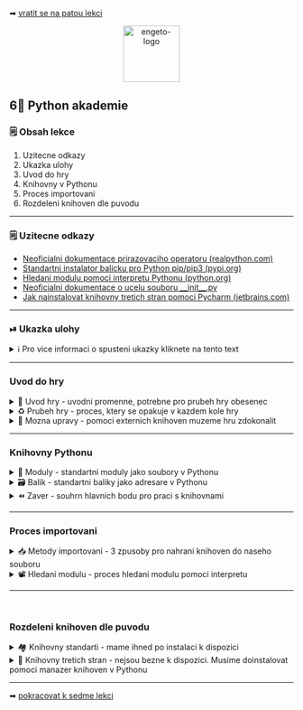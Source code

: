 ➡ [vratit se na patou lekci](https://github.com/Bralor/python-academy-2021/tree/content-dev/materials/lesson05)

<p align="center">
  <img alt="engeto-logo" width="100px" src="https://engeto.cz/wp-content/uploads/2019/01/engeto-square.png" />
</p>

## 6⃣ Python akademie
### 🗒 Obsah lekce
1. Uzitecne odkazy
2. Ukazka ulohy
3. Uvod do hry
4. Knihovny v Pythonu
5. Proces importovani
6. Rozdeleni knihoven dle puvodu
---


### 🗒 Uzitecne odkazy
<!--PRVNI KAPITOLA-->
- [Neoficialni dokumentace prirazovaciho operatoru (realpython.com)](https://realpython.com/lessons/assignment-expressions/)
- [Standartni instalator balicku pro Python pip/pip3 (pypi.org)](https://pypi.org/project/pip/)
- [Hledani modulu pomoci interpretu Pythonu (python.org)](https://docs.python.org/3/tutorial/modules.html#the-module-search-path)
- [Neoficialni dokumentace o ucelu souboru \_\_init\_\_.py](https://pythontips.com/2013/07/28/what-is-__init__-py/)
- [Jak nainstalovat knihovny tretich stran pomoci Pycharm (jetbrains.com)](https://www.jetbrains.com/help/pycharm/installing-uninstalling-and-upgrading-packages.html)

---

### ⏯  Ukazka ulohy
<!--DRUHA KAPITOLA-->
<details>
  <summary>ℹ Pro vice informaci o spusteni ukazky kliknete na tento text</summary>

  1. ✌  [Stahnete si cely repozitar jako **zip**](https://github.com/Bralor/python-academy-2021/archive/content-dev.zip)
  2. 💪 Presunte se ke stazenemu adresari
  3. 🙏 Spustte soubor **materialy/lekce06/obesenec.py** v PyCharm
  4. 🐍 Spustte program pomoci klaves **ctrl+shift+F10**
  5. 🎥 Zkousejte!

</details>

---

### Uvod do hry
<!--TRETI KAPITOLA-->
<details>
   <summary>💾 Uvod hry - uvodni promenne, potrebne pro prubeh hry obesenec</summary>

   #### 🎮 Pocatecni promenne
   1. `SLOVO` obsahuje hadane slovo (konstanta)
   2. `tajenka` prepise jednotliva pismena na podtrzitka
   3. `zivoty` nastavime defaultni pocet pokusu jako `7`
   4. `hra_bezi` pomucka pro ukonceni prubehu hry (`True`)

<details>
   <summary>✍ Nas zapis</summary>

   #### 📂 obesenec.py
   ```python
   #!/usr/bin/python3

   SLOVO = "obesenec"            # libovolne slovo pro zkouseni
   tajenka = len(SLOVO) * ["_"]  # nelze pouzit string
   zivoty = 7
   hra_bezi = True
   ```
</details>

<!--PRVNI CAST HRY-->

---

</details>

<details>
   <summary>♻ Prubeh hry - proces, ktery se opakuje v kazdem kole hry</summary>

   #### 👀 V kazdem kole
   1. Vypsat stav hry
   2. Necham hrace zadat pismeno/slovo (promenna `hadani`)
   3. Sestavime vhodne podminky (uhodne slovo/ pismeno/ neuhodne)

<details>
   <summary>✍ Nase reseni</summary>

   #### 📂 obesenec.py
   ```python
   print(f"TAJENKA: {' '.join(tajenka)}, ZIVOTY: {zivoty}")
   hadani = input("Hadej pismeno nebo cele slovo:")

   if hadani == SLOVO:
       hra_bezi = False

   elif len(hadani) == 1 and hadani in SLOVO:
       print()

   else:
       zivoty -= 1
   ```
   [**🔝 Vyzkousej sam 🔝**](https://repl.it/@JustBraloR/sample1-1#main.py)

</details>

   #### 🔚 Game over!
   1. Pokud ma hrac `zivoty = 0`
   2. Pokud `hra_bezi = False`

<details>
   <summary>✍ Nase reseni</summary>

   #### 📂 obesenec.py
   ```python
   while hra_probiha and zivoty > 0:
       print(f"TAJENKA: {' '.join(tajenka)}, ZIVOTY: {zivoty}")
       hadani = input("Hadej pismeno nebo cele slovo:")

       if hadani == SLOVO:
           hra_bezi = False

       elif len(hadani) == 1 and hadani in SLOVO:
           print()

       else:
           zivoty -= 1

   else:
       if not hra_probiha:
           print(f"Tajenka: {SLOVO}", "Jsi vitez hry, gratulace", sep="\n")
       else:
           print(f"Bohuzel, prohrals:(", f"Hledane slovo: *{SLOVO}*", sep="\n")
   ```
</details>

---

</details>

<details>
   <summary>🐂 Mozna upravy - pomoci externich knihoven muzeme hru zdokonalit </summary>

   #### 🔧 Co muzeme upravit
   1. Pridat *vice* hadanych slov
   2. Zajistit *nahodny vyber* slova
   3. Vykreslit *menici se figurku* obesence v kazdem kole
   4. Zajistit *mene upovidany* vypis

</details>

---

### Knihovny Pythonu

<details>
   <summary>📗 Moduly - standartni moduly jako soubory v Pythonu</summary>

   #### ☝ K zapamatovani
   1. Jde o soubor s priponou `py`
   2. Obsahuje promenne, datove typy, standartni algoritmy
   3. Nektere jiz mame k dispozici (napr. `usr/lib/python3.x/`)
   ```python
   import pprint


   UDAJE = {"jmeno": "Matous", "prijmeni": "Holinka", "email": "matous@matous.cz",
       "adresa": "Kocourkov, U Potoka 28"}

   pprint.pprint(UDAJE)
   ```
   [**🔝 Vyzkousej sam 🔝**](https://repl.it/@JustBraloR/module#main.py)

---

</details>

<details>
   <summary>🗃 Balik - standartni baliky jako adresare v Pythonu</summary>

   #### ☝ K zapamatovani
   1. Sbirka nekolika modulu
   2. Spolecne umistene v adresari
   3. Baliky obsahuji `__init__.py`
   4. Baliky obsahuji `__pycache__`

   [**🔝 Vyzkousej sam 🔝**](https://repl.it/@JustBraloR/myownpackage#main.py)

   #### 🔍 Soubor init
   Tento, dost casto prazdny, soubor umoznuje interpretu najit & nahrat moduly.
   **Pozor!** nemusi byt prazdny, nekdy obsahuje dokumentace, zavislosti, aj.

   #### ⏩ Slozka pycache
   Tato slozka vznika, kdyz spoustime kod a interpret jej zkompiluje
   na _bytecode_. Nasledne schova zkompilovany kod do tohoto adresare.

---

</details>

<details>
   <summary>⏪ Zaver - souhrn hlavnich bodu pro praci s knihovnami</summary>

   #### 💪 Souhrn vyhod modulu & baliku
   1. Nemusime opakovane prepisovat stejne instrukce
   2. Muzu opakovane pouzivat na vice mistech
   3. Citelnosti je ucineno zadost

</details>

</details>

---

### Proces importovani

<details>
   <summary>📥 Metody importovani - 3 zpusoby pro nahrani knihoven do naseho souboru</summary>

   #### ☝ K zapamatovani
   1. `import pprint` - nahrajeme cely modul, pouziti `modul.funkce` (muzeme doplnit alias)
   2. `from pprint import *` - nahrajeme cely modul, pouziti `funkce`
   3. `from pprint import pprint` - nahraje pouze vybranou funkci (`funkce`) (muzeme doplnit alias)
   4. `as` - doplneni aliasu, pouziti `from pprint import pprint as pp` (`pp`)
   [**🔝 Vyzkousej sam 🔝**](https://repl.it/@JustBraloR/importingmethods#main.py)

---

</details>

<details>
   <summary>📽 Hledani modulu - proces hledani modulu pomoci interpretu</summary>

   #### ☝ K zapamatovani
   1. Interpret uvidi oznameni o nahravani modulu (pr. `import`)
   2. Prohleda zabudovane moduly: `sys.builtin_module_names`
   3. Dale prohleda: `sys.modules` (s podporou symlinku)
   4. Dale prohleda aktualni umisteni: `sys.path[0]` (pokud nejsou symlinky, bude 3.)
   5. Dale prohleda: `sys.path[1:]`
   6. Pokud **nenasel** -> `ModuleNotFound`
   7. Pokud **nasel** -> nahravam modul, prip. balik
   [**🔝 Vyzkousej sam 🔝**](https://repl.it/@JustBraloR/wrongway#main.py)

</details>

---
<br />

### Rozdeleni knihoven dle puvodu

<details>
   <summary>🏘 Knihovny standarti - mame ihned po instalaci k dispozici</summary>

   #### ☝ K zapamatovani
   Nainstalujeme jazyk, interpret a tyto knihovny. Nemusim instalovat, staci
   nahrat a pouzivat.

   #### ❓Modul random
   Pokud vyzadujeme vyuziti [prvku pseudo-nahody](https://docs.python.org/3/library/random.html),
   pouzijeme standartni modul `random`:

<details>
   <summary>✍ Nase reseni</summary>

   #### 📂obesenec.py
   ```python
   import random

   SLOVA = ["obesenec", "autobus", "klavesnice", "nedele"]
   slovo = random.choice(SLOVA)
   ```
---

</details>

   #### 🕺 Vlastni modul
   1. Spolecne si nahrajeme nas vlastni modul `figurka.py`
   2. Pouzijeme slovnik `hangman` uvnitr souboru
   3. Doplnime vypis v kazdem kole a pri prohre

<details>
   <summary>✍ Nase reseni</summary>

   #### 📂obesenec.py
   ```python
   import figurka

   print(figurka.hangman[7 - zivoty])
   ```
---

</details>

   #### 📺 Modul os
   1. Protoze je nase hra prilis upovidana, nahrajeme dalsi standartni modul,
   ktery nam pomuze udrzet vystup mene upovidany
   2. Aplikujeme funkci, pro strucny vystup ve vypisu a v zaveru

<details>
   <summary>✍ Nase reseni</summary>

   #### 📂obesenec.py
   ```python
   import os

   os.system("clear")  # win: os.system("cls")
   ```
</details>

---

</details>

<details>
   <summary>👾 Knihovny tretich stran - nejsou bezne k dispozici. Musime doinstalovat pomoci manazer knihoven v Pythonu</summary>

   Material je soucasti 12. lekce 😈

</details>

<!--PRIJDE DO POSLEDNI LEKCE
   #### ☝ K zapamatovani
   Protoze je knihoven pro Python spousta, nektere je potreba doinstalovat rucne.

<br />
<p align="center">
  <img alt="terminal-icon" width="80px" src="https://cubiclenate.files.wordpress.com/2018/04/terminal-icon.png?w=286&h=286" />
</p>

   #### 🆑 Pomoci prikazoveho radku
   1. Vytvorime virtualni pracovni prostredi:
   ```bash
   python3 -m venv <jmeno_prostredi>
   ```

   2. Aktivujeme virtualni pracovni prostredi:
   ```bash
   source <jmeno_prostredi>/bin/activate
   ```
   **Pozor!** Po aktivaci dostaneme na zacatku dotazovaciho radku zavorku
   se jmenem prostredi (pr. `(env)`)

   3. Overime dostupnost spravce balicku `pip3 --version`

   4. Pokud mame, instalujeme balicky (nahled [pypi.org](https://pypi.org/)):
   ```bash
   pip3 install <jmeno_balicku>         # instalace
   pip3 uninstall <jmeno_balicku>       # odstraneni
   pip3 --help                          # napoveda
   ```

   5. Vytvoreni souboru `requirements.txt` se zavislostmi:
   ```bash
   pip3 freeze > requirements.txt
   ```

   6. Pomoci zavilosti mohou ostatni uzivatele nainstalovat externi knihovny z 
   naseho virtualniho prostredi:
   ```bash
   pip3 install -r requirements.txt
   ```

<br />
<p align="center">
  <img alt="pycharm-icon" width="80px" src="https://caktus-website-production-2015.s3.amazonaws.com/media/blog-images/logo.png" />
</p>

   #### 🐍 Pomoci PyCharm
   1. Spustime Pycharm a otevreme projekt
   2. `ctrl + alt + s` -> Settings
   3. -> Project: <jmeno_projektu>
   4. -> Project interpreter
   5. ⚙ `Add...` Pridat prostredi/pouzit stavajici
   6. ➕ Instalovat knihovny pomoci symbolu `+` dole pod nabidkou
   7. `Terminal` dole na liste pro export zavislosti (`pip3 freeze > requirements.txt`)

</details>

</details>
-->
---

➡ [pokracovat k sedme lekci](https://github.com/Bralor/python-academy-2021/tree/content-dev/materials/lesson07)

